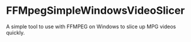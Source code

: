 # FFMpegSimpleWindowsVideoSlicer
A simple tool to use with FFMPEG on Windows to slice up MPG videos quickly.
